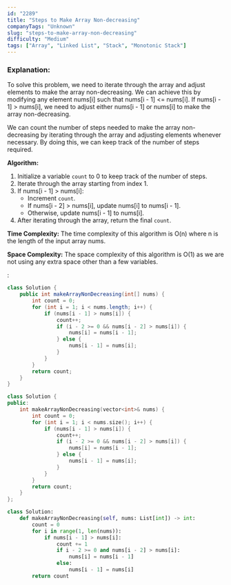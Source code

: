 ```yaml
---
id: "2289"
title: "Steps to Make Array Non-decreasing"
companyTags: "Unknown"
slug: "steps-to-make-array-non-decreasing"
difficulty: "Medium"
tags: ["Array", "Linked List", "Stack", "Monotonic Stack"]
---
```


### Explanation:
To solve this problem, we need to iterate through the array and adjust elements to make the array non-decreasing. We can achieve this by modifying any element nums[i] such that nums[i - 1] <= nums[i]. If nums[i - 1] > nums[i], we need to adjust either nums[i - 1] or nums[i] to make the array non-decreasing.

We can count the number of steps needed to make the array non-decreasing by iterating through the array and adjusting elements whenever necessary. By doing this, we can keep track of the number of steps required.

**Algorithm:**
1. Initialize a variable `count` to 0 to keep track of the number of steps.
2. Iterate through the array starting from index 1.
3. If nums[i - 1] > nums[i]:
   - Increment `count`.
   - If nums[i - 2] > nums[i], update nums[i] to nums[i - 1].
   - Otherwise, update nums[i - 1] to nums[i].
4. After iterating through the array, return the final `count`.

**Time Complexity:**
The time complexity of this algorithm is O(n) where n is the length of the input array nums.

**Space Complexity:**
The space complexity of this algorithm is O(1) as we are not using any extra space other than a few variables.

:

```java
class Solution {
    public int makeArrayNonDecreasing(int[] nums) {
        int count = 0;
        for (int i = 1; i < nums.length; i++) {
            if (nums[i - 1] > nums[i]) {
                count++;
                if (i - 2 >= 0 && nums[i - 2] > nums[i]) {
                    nums[i] = nums[i - 1];
                } else {
                    nums[i - 1] = nums[i];
                }
            }
        }
        return count;
    }
}
```

```cpp
class Solution {
public:
    int makeArrayNonDecreasing(vector<int>& nums) {
        int count = 0;
        for (int i = 1; i < nums.size(); i++) {
            if (nums[i - 1] > nums[i]) {
                count++;
                if (i - 2 >= 0 && nums[i - 2] > nums[i]) {
                    nums[i] = nums[i - 1];
                } else {
                    nums[i - 1] = nums[i];
                }
            }
        }
        return count;
    }
};
```

```python
class Solution:
    def makeArrayNonDecreasing(self, nums: List[int]) -> int:
        count = 0
        for i in range(1, len(nums)):
            if nums[i - 1] > nums[i]:
                count += 1
                if i - 2 >= 0 and nums[i - 2] > nums[i]:
                    nums[i] = nums[i - 1]
                else:
                    nums[i - 1] = nums[i]
        return count
```